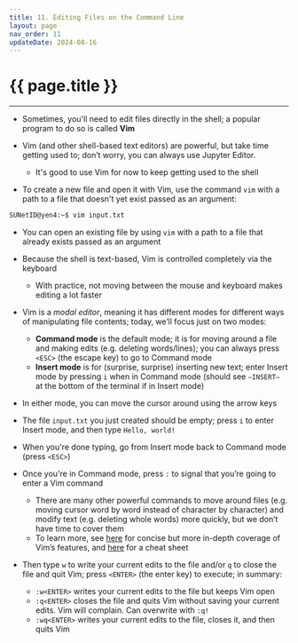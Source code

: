 ```yaml
---
title: 11. Editing Files on the Command Line
layout: page
nav_order: 11
updateDate: 2024-08-16
---
```


# {{ page.title }}
---

- Sometimes, you'll need to edit files directly in the shell; a popular program to do so is called **Vim**

- Vim (and other shell-based text editors) are powerful, but take time getting used to; don’t worry, you can always use Jupyter Editor. 
    - It's good to use Vim for now to keep getting used to the shell

- To create a new file and open it with Vim, use the command `vim` with a path to a file that doesn't yet exist passed as an argument:

```bash
SUNetID@yen4:~$ vim input.txt
```

- You can open an existing file by using `vim` with a path to a file that already exists passed as an argument

- Because the shell is text-based, Vim is controlled completely via the keyboard
    - With practice, not moving between the mouse and keyboard makes editing a lot faster 

- Vim is a *modal editor*, meaning it has different modes for different ways of manipulating file contents; today, we’ll focus just on two modes:
    - **Command mode** is the default mode; it is for moving around a file and making edits (e.g. deleting words/lines); you can always press `<ESC>` (the escape key) to go to Command mode
    - **Insert mode** is for (surprise, surprise) inserting new text; enter Insert mode by pressing `i` when in Command mode (should see `–INSERT–` at the bottom of the terminal if in Insert mode)
- In either mode, you can move the cursor around using the arrow keys

- The file `input.txt` you just created should be empty; press `i` to enter Insert mode, and then type `Hello, world!`

- When you're done typing, go from Insert mode back to Command mode (press `<ESC>`)

- Once you're in Command mode, press `:` to signal that you’re going to enter a Vim command
    - There are many other powerful commands to move around files (e.g. moving cursor word by word instead of character by character) and modify text (e.g. deleting whole words) more quickly, but we don’t have time to cover them
    - To learn more, see [here](https://missing.csail.mit.edu/2020/editors/) for concise but more in-depth coverage of Vim’s features, and [here](https://drive.google.com/file/d/1sBbdrk_UcfX_tfy1jgxBaomwhDWKli2T/view?usp=sharing) for a cheat sheet

- Then type `w` to write your current edits to the file and/or `q` to close the file and quit Vim; press `<ENTER>` (the enter key) to execute; in summary:
    - `:w<ENTER>` writes your current edits to the file but keeps Vim open
    - `:q<ENTER>` closes the file and quits Vim without saving your current edits. Vim will complain. Can overwrite with `:q!`
    - `:wq<ENTER>` writes your current edits to the file, closes it, and then quits Vim
